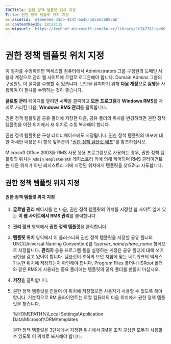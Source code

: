 ```yaml
---
TOCTitle: 권한 정책 템플릿 위치 지정
Title: 권한 정책 템플릿 위치 지정
ms:assetid: 'e1bee46d-33db-424f-ba45-1dcedcb883ab'
ms:contentKeyID: 18123119
ms:mtpsurl: 'https://technet.microsoft.com/ko-kr/library/Cc747781(v=WS.10)'
---
```


권한 정책 템플릿 위치 지정
==========================

이 절차를 수행하려면 액세스할 컴퓨터에서 Administrators 그룹 구성원의 도메인 사용자 계정으로 관리 웹 사이트에 로컬로 로그온해야 합니다. Domain Admins 그룹의 구성원도 이 절차를 수행할 수 있습니다. 보안을 유지하기 위해 **다음 계정으로 실행**을 사용하여 이 절차를 수행하는 것이 좋습니다.

**글로벌 관리** 페이지를 열려면 **시작**을 클릭하고 **모든 프로그램**과 **Windows RMS**를 차례로 가리킨 다음, **Windows RMS 관리**를 클릭합니다.

권한 정책 템플릿을 공유 폴더에 저장한 다음, 공유 폴더의 위치를 변경하려면 권한 정책 템플릿을 이전 위치에서 새 위치로 수동 복사해야 합니다.

권한 정책 템플릿은 구성 데이터베이스에도 저장됩니다. 권한 정책 템플릿의 배포에 대한 자세한 내용은 이 항목 앞부분의 "[권한 정책 템플릿 배포](https://technet.microsoft.com/ae6fa26f-d744-4ac9-9eb1-728ffab87bfe)"를 참조하십시오.

Microsoft Office 2003을 RMS 사용 응용 프로그램으로 사용하는 경우, 권한 정책 템플릿의 위치는 `AdminTemplatePath` 레지스트리 키에 의해 제어되며 RMS 클라이언트는 다른 위치가 아닌 레지스트리 키에 지정된 위치에서 템플릿을 찾으려고 시도합니다.

권한 정책 템플릿 위치 지정
--------------------------

#### 권한 정책 템플릿 위치 지정

1.  **글로벌 관리** 페이지를 연 다음, 권한 정책 템플릿의 위치를 지정할 웹 사이트 옆에 있는 **이 웹 사이트에서 RMS 관리**를 클릭합니다.

2.  **관리 링크** 영역에서 **권한 정책 템플릿**을 클릭합니다.

3.  **템플릿 위치** 영역에서 이 클러스터의 권한 정책 템플릿을 저장할 공유 폴더의 UNC(Universal Naming Convention)를 \\\\*server\_name*\\*share\_name* 형식으로 지정합니다. **관리자** 응용 프로그램 풀을 실행하는 계정은 공유 폴더에 대해 쓰기 권한을 갖고 있어야 합니다. 템플릿이 조직의 보안 지침에 맞는 네트워크의 액세스 가능한 위치에 저장되는지 확인해야 합니다. Program Files 폴더나 IISRoot 폴더와 같은 RMS에 사용되는 중요 폴더에는 템플릿의 공유 폴더를 만들지 마십시오.

4.  **저장**을 클릭합니다.

5.  권한 정책 템플릿을 만들어 이 위치에 저장했으면 사용자가 사용할 수 있도록 해야 합니다. 기본적으로 RM 클라이언트는 로컬 컴퓨터의 다음 위치에서 권한 정책 템플릿을 찾습니다.

    %HOMEPATH%\\Local Settings\\Application Data\\Microsoft\\DRM\\templates

    권한 정책 템플릿을 3단계에서 지정한 위치에서 RM을 조직 구성원 모두가 사용할 수 있도록 이 위치로 복사해야 합니다.
